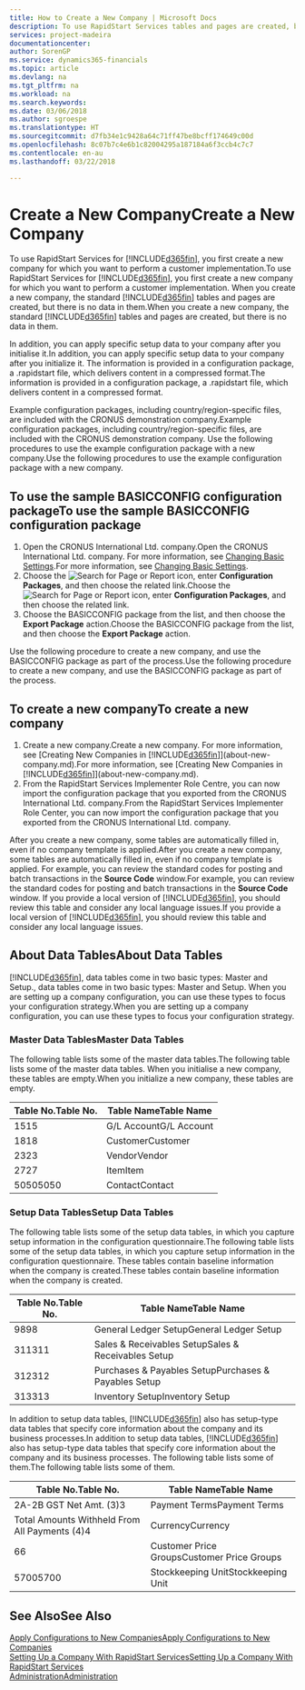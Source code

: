 ```yaml
---
title: How to Create a New Company | Microsoft Docs
description: To use RapidStart Services tables and pages are created, but there is no data in them.
services: project-madeira
documentationcenter: 
author: SorenGP
ms.service: dynamics365-financials
ms.topic: article
ms.devlang: na
ms.tgt_pltfrm: na
ms.workload: na
ms.search.keywords: 
ms.date: 03/06/2018
ms.author: sgroespe
ms.translationtype: HT
ms.sourcegitcommit: d7fb34e1c9428a64c71ff47be8bcff174649c00d
ms.openlocfilehash: 8c07b7c4e6b1c82004295a187184a6f3ccb4c7c7
ms.contentlocale: en-au
ms.lasthandoff: 03/22/2018

---
```

# <a name="create-a-new-company"></a><span data-ttu-id="8a36f-103">Create a New Company</span><span class="sxs-lookup"><span data-stu-id="8a36f-103">Create a New Company</span></span>
<span data-ttu-id="8a36f-104">To use RapidStart Services for [!INCLUDE[d365fin](includes/d365fin_md.md)], you first create a new company for which you want to perform a customer implementation.</span><span class="sxs-lookup"><span data-stu-id="8a36f-104">To use RapidStart Services for [!INCLUDE[d365fin](includes/d365fin_md.md)], you first create a new company for which you want to perform a customer implementation.</span></span> <span data-ttu-id="8a36f-105">When you create a new company, the standard [!INCLUDE[d365fin](includes/d365fin_md.md)] tables and pages are created, but there is no data in them.</span><span class="sxs-lookup"><span data-stu-id="8a36f-105">When you create a new company, the standard [!INCLUDE[d365fin](includes/d365fin_md.md)] tables and pages are created, but there is no data in them.</span></span>

<span data-ttu-id="8a36f-106">In addition, you can apply specific setup data to your company after you initialise it.</span><span class="sxs-lookup"><span data-stu-id="8a36f-106">In addition, you can apply specific setup data to your company after you initialize it.</span></span> <span data-ttu-id="8a36f-107">The information is provided in a configuration package, a .rapidstart file, which delivers content in a compressed format.</span><span class="sxs-lookup"><span data-stu-id="8a36f-107">The information is provided in a configuration package, a .rapidstart file, which delivers content in a compressed format.</span></span>  

<span data-ttu-id="8a36f-108">Example configuration packages, including country/region-specific files, are included with the CRONUS demonstration company.</span><span class="sxs-lookup"><span data-stu-id="8a36f-108">Example configuration packages, including country/region-specific files, are included with the CRONUS demonstration company.</span></span> <span data-ttu-id="8a36f-109">Use the following procedures to use the example configuration package with a new company.</span><span class="sxs-lookup"><span data-stu-id="8a36f-109">Use the following procedures to use the example configuration package with a new company.</span></span>  

## <a name="to-use-the-sample-basicconfig-configuration-package"></a><span data-ttu-id="8a36f-110">To use the sample BASICCONFIG configuration package</span><span class="sxs-lookup"><span data-stu-id="8a36f-110">To use the sample BASICCONFIG configuration package</span></span>  
1. <span data-ttu-id="8a36f-111">Open the CRONUS International Ltd. company.</span><span class="sxs-lookup"><span data-stu-id="8a36f-111">Open the CRONUS International Ltd. company.</span></span> <span data-ttu-id="8a36f-112">For more information, see [Changing Basic Settings](ui-change-basic-settings.md).</span><span class="sxs-lookup"><span data-stu-id="8a36f-112">For more information, see [Changing Basic Settings](ui-change-basic-settings.md).</span></span>
2. <span data-ttu-id="8a36f-113">Choose the ![Search for Page or Report](media/ui-search/search_small.png "Search for Page or Report icon") icon, enter **Configuration Packages**, and then choose the related link.</span><span class="sxs-lookup"><span data-stu-id="8a36f-113">Choose the ![Search for Page or Report](media/ui-search/search_small.png "Search for Page or Report icon") icon, enter **Configuration Packages**, and then choose the related link.</span></span>  
3. <span data-ttu-id="8a36f-114">Choose the BASICCONFIG package from the list, and then choose the **Export Package** action.</span><span class="sxs-lookup"><span data-stu-id="8a36f-114">Choose the BASICCONFIG package from the list, and then choose the **Export Package** action.</span></span>  

<span data-ttu-id="8a36f-115">Use the following procedure to create a new company, and use the BASICCONFIG package as part of the process.</span><span class="sxs-lookup"><span data-stu-id="8a36f-115">Use the following procedure to create a new company, and use the BASICCONFIG package as part of the process.</span></span>  

## <a name="to-create-a-new-company"></a><span data-ttu-id="8a36f-116">To create a new company</span><span class="sxs-lookup"><span data-stu-id="8a36f-116">To create a new company</span></span>  
1. <span data-ttu-id="8a36f-117">Create a new company.</span><span class="sxs-lookup"><span data-stu-id="8a36f-117">Create a new company.</span></span> <span data-ttu-id="8a36f-118">For more information, see [Creating New Companies in [!INCLUDE[d365fin](includes/d365fin_md.md)]](about-new-company.md).</span><span class="sxs-lookup"><span data-stu-id="8a36f-118">For more information, see [Creating New Companies in [!INCLUDE[d365fin](includes/d365fin_md.md)]](about-new-company.md).</span></span>
2. <span data-ttu-id="8a36f-119">From the RapidStart Services Implementer Role Centre, you can now import the configuration package that you exported from the CRONUS International Ltd. company.</span><span class="sxs-lookup"><span data-stu-id="8a36f-119">From the RapidStart Services Implementer Role Center, you can now import the configuration package that you exported from the CRONUS International Ltd. company.</span></span>

<span data-ttu-id="8a36f-120">After you create a new company, some tables are automatically filled in, even if no company template is applied.</span><span class="sxs-lookup"><span data-stu-id="8a36f-120">After you create a new company, some tables are automatically filled in, even if no company template is applied.</span></span> <span data-ttu-id="8a36f-121">For example, you can review the standard codes for posting and batch transactions in the **Source Code** window.</span><span class="sxs-lookup"><span data-stu-id="8a36f-121">For example, you can review the standard codes for posting and batch transactions in the **Source Code** window.</span></span> <span data-ttu-id="8a36f-122">If you provide a local version of [!INCLUDE[d365fin](includes/d365fin_md.md)], you should review this table and consider any local language issues.</span><span class="sxs-lookup"><span data-stu-id="8a36f-122">If you provide a local version of [!INCLUDE[d365fin](includes/d365fin_md.md)], you should review this table and consider any local language issues.</span></span>

## <a name="about-data-tables"></a><span data-ttu-id="8a36f-123">About Data Tables</span><span class="sxs-lookup"><span data-stu-id="8a36f-123">About Data Tables</span></span>
[!INCLUDE[d365fin](includes/d365fin_md.md)]<span data-ttu-id="8a36f-124">, data tables come in two basic types: Master and Setup.</span><span class="sxs-lookup"><span data-stu-id="8a36f-124">, data tables come in two basic types: Master and Setup.</span></span> <span data-ttu-id="8a36f-125">When you are setting up a company configuration, you can use these types to focus your configuration strategy.</span><span class="sxs-lookup"><span data-stu-id="8a36f-125">When you are setting up a company configuration, you can use these types to focus your configuration strategy.</span></span>  

### <a name="master-data-tables"></a><span data-ttu-id="8a36f-126">Master Data Tables</span><span class="sxs-lookup"><span data-stu-id="8a36f-126">Master Data Tables</span></span>  
<span data-ttu-id="8a36f-127">The following table lists some of the master data tables.</span><span class="sxs-lookup"><span data-stu-id="8a36f-127">The following table lists some of the master data tables.</span></span> <span data-ttu-id="8a36f-128">When you initialise a new company, these tables are empty.</span><span class="sxs-lookup"><span data-stu-id="8a36f-128">When you initialize a new company, these tables are empty.</span></span>  

|<span data-ttu-id="8a36f-129">Table No.</span><span class="sxs-lookup"><span data-stu-id="8a36f-129">Table No.</span></span>|<span data-ttu-id="8a36f-130">Table Name</span><span class="sxs-lookup"><span data-stu-id="8a36f-130">Table Name</span></span>|  
|-------------------|--------------------|  
|<span data-ttu-id="8a36f-131">15</span><span class="sxs-lookup"><span data-stu-id="8a36f-131">15</span></span>|<span data-ttu-id="8a36f-132">G/L Account</span><span class="sxs-lookup"><span data-stu-id="8a36f-132">G/L Account</span></span>|  
|<span data-ttu-id="8a36f-133">18</span><span class="sxs-lookup"><span data-stu-id="8a36f-133">18</span></span>|<span data-ttu-id="8a36f-134">Customer</span><span class="sxs-lookup"><span data-stu-id="8a36f-134">Customer</span></span>|  
|<span data-ttu-id="8a36f-135">23</span><span class="sxs-lookup"><span data-stu-id="8a36f-135">23</span></span>|<span data-ttu-id="8a36f-136">Vendor</span><span class="sxs-lookup"><span data-stu-id="8a36f-136">Vendor</span></span>|  
|<span data-ttu-id="8a36f-137">27</span><span class="sxs-lookup"><span data-stu-id="8a36f-137">27</span></span>|<span data-ttu-id="8a36f-138">Item</span><span class="sxs-lookup"><span data-stu-id="8a36f-138">Item</span></span>|  
|<span data-ttu-id="8a36f-139">5050</span><span class="sxs-lookup"><span data-stu-id="8a36f-139">5050</span></span>|<span data-ttu-id="8a36f-140">Contact</span><span class="sxs-lookup"><span data-stu-id="8a36f-140">Contact</span></span>|  

### <a name="setup-data-tables"></a><span data-ttu-id="8a36f-141">Setup Data Tables</span><span class="sxs-lookup"><span data-stu-id="8a36f-141">Setup Data Tables</span></span>  
<span data-ttu-id="8a36f-142">The following table lists some of the setup data tables, in which you capture setup information in the configuration questionnaire.</span><span class="sxs-lookup"><span data-stu-id="8a36f-142">The following table lists some of the setup data tables, in which you capture setup information in the configuration questionnaire.</span></span> <span data-ttu-id="8a36f-143">These tables contain baseline information when the company is created.</span><span class="sxs-lookup"><span data-stu-id="8a36f-143">These tables contain baseline information when the company is created.</span></span>  

|<span data-ttu-id="8a36f-144">Table No.</span><span class="sxs-lookup"><span data-stu-id="8a36f-144">Table No.</span></span>|<span data-ttu-id="8a36f-145">Table Name</span><span class="sxs-lookup"><span data-stu-id="8a36f-145">Table Name</span></span>|  
|-------------------|--------------------|  
|<span data-ttu-id="8a36f-146">98</span><span class="sxs-lookup"><span data-stu-id="8a36f-146">98</span></span>|<span data-ttu-id="8a36f-147">General Ledger Setup</span><span class="sxs-lookup"><span data-stu-id="8a36f-147">General Ledger Setup</span></span>|  
|<span data-ttu-id="8a36f-148">311</span><span class="sxs-lookup"><span data-stu-id="8a36f-148">311</span></span>|<span data-ttu-id="8a36f-149">Sales & Receivables Setup</span><span class="sxs-lookup"><span data-stu-id="8a36f-149">Sales & Receivables Setup</span></span>|  
|<span data-ttu-id="8a36f-150">312</span><span class="sxs-lookup"><span data-stu-id="8a36f-150">312</span></span>|<span data-ttu-id="8a36f-151">Purchases & Payables Setup</span><span class="sxs-lookup"><span data-stu-id="8a36f-151">Purchases & Payables Setup</span></span>|  
|<span data-ttu-id="8a36f-152">313</span><span class="sxs-lookup"><span data-stu-id="8a36f-152">313</span></span>|<span data-ttu-id="8a36f-153">Inventory Setup</span><span class="sxs-lookup"><span data-stu-id="8a36f-153">Inventory Setup</span></span>|  

<span data-ttu-id="8a36f-154">In addition to setup data tables, [!INCLUDE[d365fin](includes/d365fin_md.md)] also has setup-type data tables that specify core information about the company and its business processes.</span><span class="sxs-lookup"><span data-stu-id="8a36f-154">In addition to setup data tables, [!INCLUDE[d365fin](includes/d365fin_md.md)] also has setup-type data tables that specify core information about the company and its business processes.</span></span> <span data-ttu-id="8a36f-155">The following table lists some of them.</span><span class="sxs-lookup"><span data-stu-id="8a36f-155">The following table lists some of them.</span></span>  

|<span data-ttu-id="8a36f-156">Table No.</span><span class="sxs-lookup"><span data-stu-id="8a36f-156">Table No.</span></span>|<span data-ttu-id="8a36f-157">Table Name</span><span class="sxs-lookup"><span data-stu-id="8a36f-157">Table Name</span></span>|  
|-------------------|--------------------|  
|<span data-ttu-id="8a36f-158">2A-2B GST Net Amt. (3)</span><span class="sxs-lookup"><span data-stu-id="8a36f-158">3</span></span>|<span data-ttu-id="8a36f-159">Payment Terms</span><span class="sxs-lookup"><span data-stu-id="8a36f-159">Payment Terms</span></span>|  
|<span data-ttu-id="8a36f-160">Total Amounts Withheld From All Payments (4)</span><span class="sxs-lookup"><span data-stu-id="8a36f-160">4</span></span>|<span data-ttu-id="8a36f-161">Currency</span><span class="sxs-lookup"><span data-stu-id="8a36f-161">Currency</span></span>|  
|<span data-ttu-id="8a36f-162">6</span><span class="sxs-lookup"><span data-stu-id="8a36f-162">6</span></span>|<span data-ttu-id="8a36f-163">Customer Price Groups</span><span class="sxs-lookup"><span data-stu-id="8a36f-163">Customer Price Groups</span></span>|  
|<span data-ttu-id="8a36f-164">5700</span><span class="sxs-lookup"><span data-stu-id="8a36f-164">5700</span></span>|<span data-ttu-id="8a36f-165">Stockkeeping Unit</span><span class="sxs-lookup"><span data-stu-id="8a36f-165">Stockkeeping Unit</span></span>|

  

## <a name="see-also"></a><span data-ttu-id="8a36f-166">See Also</span><span class="sxs-lookup"><span data-stu-id="8a36f-166">See Also</span></span>  
[<span data-ttu-id="8a36f-167">Apply Configurations to New Companies</span><span class="sxs-lookup"><span data-stu-id="8a36f-167">Apply Configurations to New Companies</span></span>](admin-apply-configuration-to-new-companies.md)  
[<span data-ttu-id="8a36f-168">Setting Up a Company With RapidStart Services</span><span class="sxs-lookup"><span data-stu-id="8a36f-168">Setting Up a Company With RapidStart Services</span></span>](admin-set-up-a-company-with-rapidstart.md)  
[<span data-ttu-id="8a36f-169">Administration</span><span class="sxs-lookup"><span data-stu-id="8a36f-169">Administration</span></span>](admin-setup-and-administration.md)

